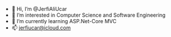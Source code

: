 - 👋 Hi, I’m @JerfiAliUcar
- 👀 I’m interested in Computer Science and Software Engineering
- 🌱 I’m currently learning ASP.Net-Core MVC
- 📫 jerfiucar@icloud.com

<!---
JerfiAliUcar/JerfiAliUcar is a ✨ special ✨ repository because its `README.md` (this file) appears on your GitHub profile.
You can click the Preview link to take a look at your changes.
--->
